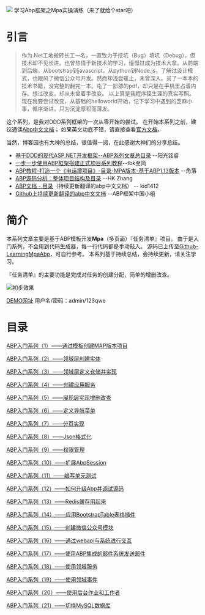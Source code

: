 ![](https://ysjshengjie.visualstudio.com/_apis/public/build/definitions/26a7829d-65be-4f99-95e3-349fd7f11559/5/badge)
学习Abp框架之Mpa实操演练（来了就给个star吧）

# 引言
>作为.Net工地搬砖长工一名，一直致力于挖坑（Bug）填坑（Debug），但技术却不见长进。也曾热情于新技术的学习，憧憬过成为技术大拿。从前端到后端，从bootstrap到javascript，从python到Node.js，了解过设计模式，也跟风了微信公众号开发。然而却浅尝辄止，未曾深入。买了一本本的技术书籍，没完整的翻完一本。屯了一部部的pdf，却只是在手机里占着内存。想过改变，却从未曾着手改变。
以上算是我程序猿生涯的真实写照。
现在我要尝试改变，从基础的helloworld开始，记下学习中遇到的芝麻小事，循序渐进，只为沉淀厚积而薄发。

这个系列，是我对DDD系列框架的一次从零开始的尝试。
在开始本系列之前，建议通读[Abp中文文档](https://www.gitbook.com/book/darkcraft/abpdocument2chinese/details)；
如果英文功底不错，请直接查看[官方文档](http://www.aspnetboilerplate.com/Pages/Documents)。

当然，博客园也有大神的总结，很值得一阅，在此感谢大神们的分享总结。
* [基于DDD的现代ASP.NET开发框架--ABP系列文章总目录](http://www.cnblogs.com/mienreal/p/4528470.html) --阳光铭睿
* [一步一步使用ABP框架搭建正式项目系列教程](http://www.cnblogs.com/farb/p/ABPPracticeContent.html)--tbk至简
* [ABP教程-打造一个《电话簿项目》-目录-MPA版本-基于ABP1.13版本](http://www.cnblogs.com/wer-ltm/p/5776069.html) --角落
* [ABP源码分析：整体项目结构及目录](http://www.cnblogs.com/1zhk/p/5268054.html) --HK Zhang
* [ABP文档 - 目录](http://www.cnblogs.com/kid1412/p/5971838.html)（持续更新翻译的abp中文文档） -- kid1412
* [Github上持续更新翻译的abp中文文档](https://github.com/ABPFrameWorkGroup/AbpDocument2Chinese) --ABP框架中国小组


# 简介

本系列文章主要是基于ABP模板开发**Mpa**（多页面）『任务清单』项目。
由于是入门系列，不会用到代码生成器，每一行代码都是手动敲入。
源码已上传至[Github-LearningMpaAbp](https://github.com/yanshengjie/LearningMpaAbp)，可自行参考。
本系列基于持续总结，会持续更新，请关注学习。
 
『任务清单』的主要功能是完成对任务的创建分配，简单的增删改查。

![初步效果](http://upload-images.jianshu.io/upload_images/2799767-eaa7973e2d8434b2.png?imageMogr2/auto-orient/strip%7CimageView2/2/w/1240)

[DEMO网址](http://shengjie.azurewebsites.net/)
用户名/密码：admin/123qwe

# 目录

[ABP入门系列（1）——通过模板创建MAP版本项目](http://www.jianshu.com/p/a1b5334c5805)

[ABP入门系列（2）——领域层创建实体](http://www.jianshu.com/p/fde465ae599d)

[ABP入门系列（3）——领域层定义仓储并实现](http://www.jianshu.com/p/6e90a94aeba4)

[ABP入门系列（4）——创建应用服务](http://www.jianshu.com/p/da69ca7b27c6)

[ABP入门系列（5）——展现层实现增删改查](http://www.jianshu.com/p/620c20fa511b)

[ABP入门系列（6）——定义导航菜单](http://www.jianshu.com/p/24e6f6e8dbdb)

[ABP入门系列（7）——分页实现](http://www.jianshu.com/p/19b666a4b8b1)

[ABP入门系列（8）——Json格式化](http://www.jianshu.com/p/27691ee13851)

[ABP入门系列（9）——权限管理](http://www.jianshu.com/p/870938be9ec2)

[ABP入门系列（10）——扩展AbpSession](http://www.jianshu.com/p/930c10287e2a)

[ABP入门系列（11）——编写单元测试](http://www.jianshu.com/p/4876599247d5)

[ABP入门系列（12）——如何升级Abp并调试源码](http://www.jianshu.com/p/ae4fb0c7493d)

[ABP入门系列（13）——Redis缓存用起来](http://www.jianshu.com/p/241793caa328)

[ABP入门系列（14）——应用BootstrapTable表格插件](http://www.jianshu.com/p/8ad141c30235)

[ABP入门系列（15）——创建微信公众号模块](http://www.jianshu.com/p/1e6efd9be629)

[ABP入门系列（16）——通过webapi与系统进行交互](http://www.jianshu.com/p/d14733432dc2)

[ABP入门系列（17）——使用ABP集成的邮件系统发送邮件](http://www.jianshu.com/p/ea10c8168264)

[ABP入门系列（18）——使用领域服务](http://www.jianshu.com/p/d23fd27fb792)

[ABP入门系列（19）——使用领域事件](http://www.jianshu.com/p/cb468618d7b6)

[ABP入门系列（20）——使用后台作业和工作者](http://www.jianshu.com/p/d20027bd76d5)

[ABP入门系列（21）——切换MySQL数据库](http://www.jianshu.com/p/543e34da16a7)




